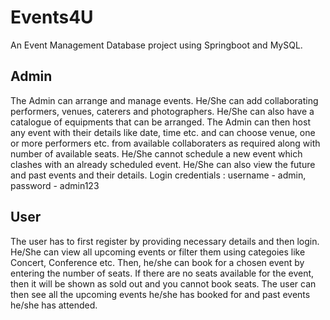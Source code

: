 # Events4U
An Event Management Database project using Springboot and MySQL. 

## Admin
The Admin can arrange and manage events. He/She can add collaborating performers, venues, caterers and photographers. He/She can also have a catalogue of equipments that can be arranged. The Admin can then host any event with their details like date, time etc. and can choose venue, one or more performers etc. from available collaboraters as required along with number of available seats. He/She cannot schedule a new event which clashes with an already scheduled event. He/She can also view the future and past events and their details.
Login credentials : username - admin, password - admin123

## User
The user has to first register by providing necessary details and then login. He/She can view all upcoming events or filter them using categoies like Concert, Conference etc. Then, he/she can book for a chosen event by entering the number of seats. If there are no seats available for the event, then it will be shown as sold out and you cannot book seats. The user can then see all the upcoming events he/she has booked for and past events he/she has attended.
